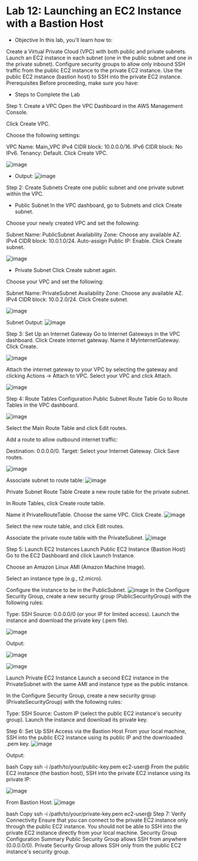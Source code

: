 # Lab 12: Launching an EC2 Instance with a Bastion Host

- Objective
In this lab, you'll learn how to:

Create a Virtual Private Cloud (VPC) with both public and private subnets.
Launch an EC2 instance in each subnet (one in the public subnet and one in the private subnet).
Configure security groups to allow only inbound SSH traffic from the public EC2 instance to the private EC2 instance.
Use the public EC2 instance (bastion host) to SSH into the private EC2 instance.
Prerequisites
Before proceeding, make sure you have:

- Steps to Complete the Lab

Step 1: Create a VPC
Open the VPC Dashboard in the AWS Management Console.

Click Create VPC.

Choose the following settings:

VPC Name: Main_VPC
IPv4 CIDR block: 10.0.0.0/16.
IPv6 CIDR block: No IPv6.
Tenancy: Default.
Click Create VPC.

![image](https://github.com/user-attachments/assets/aa113018-aa41-4362-a1a8-3d347e04ada0)

- Output:
![image](https://github.com/user-attachments/assets/9ce6c731-1a1f-4e8f-966d-eff122ada1c7)


Step 2: Create Subnets
Create one public subnet and one private subnet within the VPC.


- Public Subnet
In the VPC dashboard, go to Subnets and click Create subnet.

Choose your newly created VPC and set the following:

Subnet Name: PublicSubnet
Availability Zone: Choose any available AZ.
IPv4 CIDR block: 10.0.1.0/24.
Auto-assign Public IP: Enable.
Click Create subnet.

![image](https://github.com/user-attachments/assets/5467792a-5910-4c13-8e15-b764851d0792)


- Private Subnet
Click Create subnet again.

Choose your VPC and set the following:

Subnet Name: PrivateSubnet
Availability Zone: Choose any available AZ.
IPv4 CIDR block: 10.0.2.0/24.
Click Create subnet.

![image](https://github.com/user-attachments/assets/7092380f-2a34-41ef-bc8c-977186b7bccf)

Subnet Output:
![image](https://github.com/user-attachments/assets/57718f58-d58c-451c-9fdf-181401317995)

Step 3: Set Up an Internet Gateway
Go to Internet Gateways in the VPC dashboard.
Click Create internet gateway.
Name it MyInternetGateway.
Click Create.

![image](https://github.com/user-attachments/assets/a65c720b-1da7-4fbd-8aca-2ae44bf39803)

Attach the internet gateway to your VPC by selecting the gateway and clicking Actions → Attach to VPC. Select your VPC and click Attach.

![image](https://github.com/user-attachments/assets/96946800-e8bd-4bc6-adf1-43fd89dd9f74)

Step 4: Route Tables Configuration
Public Subnet Route Table
Go to Route Tables in the VPC dashboard.

![image](https://github.com/user-attachments/assets/0f19f2ae-d6cd-451f-afd5-1169c484b637)

Select the Main Route Table and click Edit routes.

Add a route to allow outbound internet traffic:

Destination: 0.0.0.0/0.
Target: Select your Internet Gateway.
Click Save routes.

![image](https://github.com/user-attachments/assets/56ff9a8c-0050-43fe-a6d5-ed9ffb1b38b5)

Associate subnet to route table:
![image](https://github.com/user-attachments/assets/0edf40ed-dc4a-44aa-a471-fe50596d5dce)


Private Subnet Route Table
Create a new route table for the private subnet.

In Route Tables, click Create route table.

Name it PrivateRouteTable.
Choose the same VPC.
Click Create.
![image](https://github.com/user-attachments/assets/e630cdb3-c0cd-444a-a144-6222662d5c1a)

Select the new route table, and click Edit routes.

Associate the private route table with the PrivateSubnet.
![image](https://github.com/user-attachments/assets/84ec96cf-4289-49aa-9a2c-a3d1452d744d)


Step 5: Launch EC2 Instances
Launch Public EC2 Instance (Bastion Host)
Go to the EC2 Dashboard and click Launch Instance.

Choose an Amazon Linux AMI (Amazon Machine Image).

Select an instance type (e.g., t2.micro).

Configure the instance to be in the PublicSubnet.
![image](https://github.com/user-attachments/assets/a3076042-072c-4d86-81f2-9c147a1f3259)
In the Configure Security Group, create a new security group (PublicSecurityGroup) with the following rules:

Type: SSH
Source: 0.0.0.0/0 (or your IP for limited access).
Launch the instance and download the private key (.pem file).

![image](https://github.com/user-attachments/assets/0a7c4be6-d91c-47ff-b2eb-5313dd267eef)

Output:

![image](https://github.com/user-attachments/assets/1b9de418-f926-434b-9a25-2ed750d4f07a)

![image](https://github.com/user-attachments/assets/6f1e4cec-3548-43bc-8133-02e59cb8f0e6)


Launch Private EC2 Instance
Launch a second EC2 instance in the PrivateSubnet with the same AMI and instance type as the public instance.

In the Configure Security Group, create a new security group (PrivateSecurityGroup) with the following rules:

Type: SSH
Source: Custom IP (select the public EC2 instance's security group).
Launch the instance and download its private key.

Step 6: Set Up SSH Access via the Bastion Host
From your local machine, SSH into the public EC2 instance using its public IP and the downloaded .pem key.
![image](https://github.com/user-attachments/assets/910bd597-0a70-4432-8776-e96aae5ff9b9)

Output:

bash
Copy
ssh -i /path/to/your/public-key.pem ec2-user@<Public-EC2-Public-IP>
From the public EC2 instance (the bastion host), SSH into the private EC2 instance using its private IP:

![image](https://github.com/user-attachments/assets/d1004986-090b-4169-a79f-289282863db8)

From Bastion Host:
![image](https://github.com/user-attachments/assets/a9d51a6b-7f3f-4095-a546-fd937109eb01)



bash
Copy
ssh -i /path/to/your/private-key.pem ec2-user@<Private-EC2-Private-IP>
Step 7: Verify Connectivity
Ensure that you can connect to the private EC2 instance only through the public EC2 instance.
You should not be able to SSH into the private EC2 instance directly from your local machine.
Security Group Configuration Summary
Public Security Group allows SSH from anywhere (0.0.0.0/0).
Private Security Group allows SSH only from the public EC2 instance's security group.
